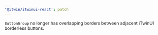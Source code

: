 ```yaml
---
'@itwin/itwinui-react': patch
---
```


`ButtonGroup` no longer has overlapping borders between adjacent iTwinUI borderless buttons.
